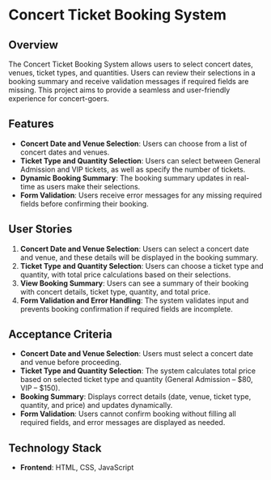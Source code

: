 # Concert Ticket Booking System

## Overview
The Concert Ticket Booking System allows users to select concert dates, venues, ticket types, and quantities. Users can review their selections in a booking summary and receive validation messages if required fields are missing. This project aims to provide a seamless and user-friendly experience for concert-goers.

## Features
- **Concert Date and Venue Selection**: Users can choose from a list of concert dates and venues.
- **Ticket Type and Quantity Selection**: Users can select between General Admission and VIP tickets, as well as specify the number of tickets.
- **Dynamic Booking Summary**: The booking summary updates in real-time as users make their selections.
- **Form Validation**: Users receive error messages for any missing required fields before confirming their booking.

## User Stories
1. **Concert Date and Venue Selection**: Users can select a concert date and venue, and these details will be displayed in the booking summary.
2. **Ticket Type and Quantity Selection**: Users can choose a ticket type and quantity, with total price calculations based on their selections.
3. **View Booking Summary**: Users can see a summary of their booking with concert details, ticket type, quantity, and total price.
4. **Form Validation and Error Handling**: The system validates input and prevents booking confirmation if required fields are incomplete.

## Acceptance Criteria
- **Concert Date and Venue Selection**: Users must select a concert date and venue before proceeding.
- **Ticket Type and Quantity Selection**: The system calculates total price based on selected ticket type and quantity (General Admission – $80, VIP – $150).
- **Booking Summary**: Displays correct details (date, venue, ticket type, quantity, and price) and updates dynamically.
- **Form Validation**: Users cannot confirm booking without filling all required fields, and error messages are displayed as needed.

## Technology Stack
- **Frontend**: HTML, CSS, JavaScript

